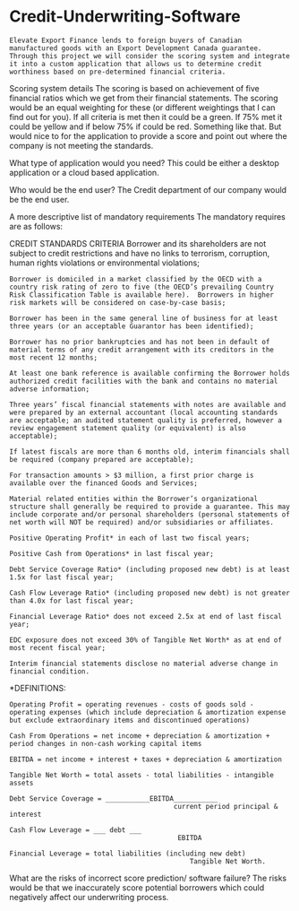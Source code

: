 # Credit-Underwriting-Software
	Elevate Export Finance lends to foreign buyers of Canadian manufactured goods with an Export Development Canada guarantee. Through this project we will consider the scoring system and integrate it into a custom application that allows us to determine credit worthiness based on pre-determined financial criteria.

Scoring system details
	The scoring is based on achievement of five financial ratios which we get from their financial statements. The scoring would be an equal weighting for these (or different weightings that I can find out for you). If all criteria is met then it could be a green. If 75% met it could be yellow and if below 75% if could be red. Something like that. But would nice to for the application to provide a score and point out where the company is not meeting the standards.

What type of application would you need?
	This could be either a desktop application or a cloud based application.

Who would be the end user?
	The Credit department of our company would be the end user.

A more descriptive list of mandatory requirements
The mandatory requires are as follows:

CREDIT STANDARDS CRITERIA
	Borrower and its shareholders are not subject to credit restrictions and have no links to terrorism, corruption, human rights violations or environmental violations;
 
	Borrower is domiciled in a market classified by the OECD with a country risk rating of zero to five (the OECD’s prevailing Country Risk Classification Table is available here).  Borrowers in higher risk markets will be considered on case-by-case basis;
 
	Borrower has been in the same general line of business for at least three years (or an acceptable Guarantor has been identified);
 
	Borrower has no prior bankruptcies and has not been in default of material terms of any credit arrangement with its creditors in the most recent 12 months;
 
	At least one bank reference is available confirming the Borrower holds authorized credit facilities with the bank and contains no material adverse information;
 
	Three years’ fiscal financial statements with notes are available and were prepared by an external accountant (local accounting standards are acceptable; an audited statement quality is preferred, however a review engagement statement quality (or equivalent) is also acceptable);
 
	If latest fiscals are more than 6 months old, interim financials shall be required (company prepared are acceptable);
 
	For transaction amounts > $3 million, a first prior charge is available over the financed Goods and Services;
 
	Material related entities within the Borrower’s organizational structure shall generally be required to provide a guarantee. This may include corporate and/or personal shareholders (personal statements of net worth will NOT be required) and/or subsidiaries or affiliates.

	Positive Operating Profit* in each of last two fiscal years;
 
	Positive Cash from Operations* in last fiscal year;
 
	Debt Service Coverage Ratio* (including proposed new debt) is at least 1.5x for last fiscal year;
 
	Cash Flow Leverage Ratio* (including proposed new debt) is not greater than 4.0x for last fiscal year;
 
	Financial Leverage Ratio* does not exceed 2.5x at end of last fiscal year;
 
	EDC exposure does not exceed 30% of Tangible Net Worth* as at end of most recent fiscal year;
 
	Interim financial statements disclose no material adverse change in financial condition.
 
 
*DEFINITIONS:
 
	Operating Profit = operating revenues - costs of goods sold - operating expenses (which include depreciation & amortization expense but exclude extraordinary items and discontinued operations)
 
	Cash From Operations = net income + depreciation & amortization + period changes in non-cash working capital items
 
	EBITDA = net income + interest + taxes + depreciation & amortization
 
	Tangible Net Worth = total assets - total liabilities - intangible assets
 
	Debt Service Coverage = ___________EBITDA___________
                                             current period principal & interest
                                          
	Cash Flow Leverage = ___ debt ___
                                              EBITDA
 
	Financial Leverage = total liabilities (including new debt)
                                                 Tangible Net Worth.
 
 
 
What are the risks of incorrect score prediction/ software failure?
	The risks would be that we inaccurately score potential borrowers which could negatively affect our underwriting process.
